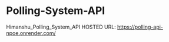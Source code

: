 # Polling-System-API
Himanshu_Polling_System_API
HOSTED URL: https://polling-api-npoe.onrender.com/

